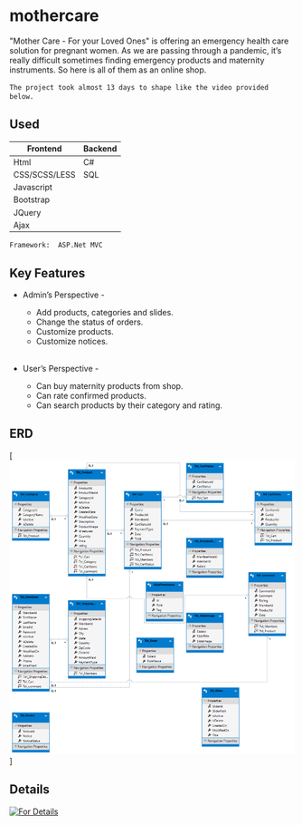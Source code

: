 # mothercare
"Mother Care - For your Loved Ones" is offering an emergency health care solution for pregnant women. As we are 
passing through a pandemic, it’s really difficult sometimes finding emergency products and maternity 
instruments. So here is all of them as an online shop. 

    The project took almost 13 days to shape like the video provided below.

## Used
  Frontend  | Backend
  ------------- | -------------
  Html  | C#
  CSS/SCSS/LESS  | SQL
  Javascript | 
  Bootstrap | 
  JQuery |
  Ajax | 
  
    Framework:  ASP.Net MVC
 
## Key Features
  - Admin’s Perspective -</br>
    - Add products, categories and slides.</br>
    - Change the status of orders.</br>
    - Customize products.</br>
    - Customize notices.</br></br>
   
  - User’s Perspective -</br>
    - Can buy maternity products from shop.</br>
    - Can rate confirmed products. </br>
    - Can search products by their category and rating. </br>

## ERD
[![ERD](EntityDesignerDiagram.png)]

## Details
[![For Details](https://img.youtube.com/vi/uXxFRcwUoa4/hqdefault.jpg)](https://youtu.be/uXxFRcwUoa4)
